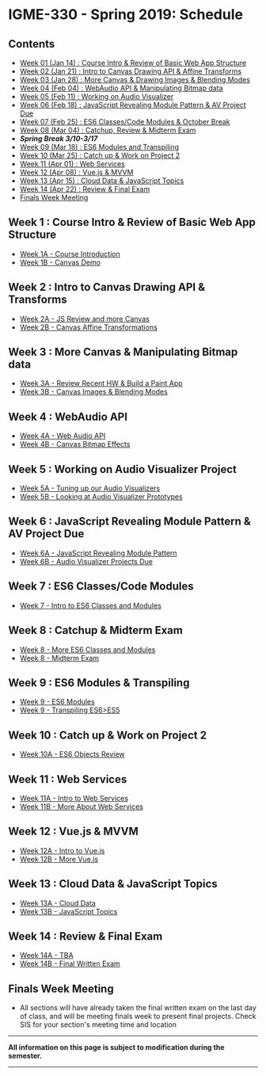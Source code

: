 
# IGME-330 - Spring 2019: Schedule

## Contents

- [Week 01 (Jan 14) : Course Intro & Review of Basic Web App Structure](#week1)
- [Week 02 (Jan 21) : Intro to Canvas Drawing API & Affine Transforms](#week2)
- [Week 03 (Jan 28) : More Canvas & Drawing Images & Blending Modes](#week3)
- [Week 04 (Feb 04) : WebAudio API & Manipulating Bitmap data](#week4)
- [Week 05 (Feb 11) : Working on Audio Visualizer](#week5)
- [Week 06 (Feb 18) : JavaScript Revealing Module Pattern & AV Project Due](#week6)
- [Week 07 (Feb 25) : ES6 Classes/Code Modules & October Break](#week7)
- [Week 08 (Mar 04) : Catchup, Review & Midterm Exam](#week8)
- ***Spring Break  3/10-3/17***
- [Week 09 (Mar 18) : ES6 Modules and Transpiling](#week9)
- [Week 10 (Mar 25) : Catch up & Work on Project 2](#week10)
- [Week 11 (Apr 01) : Web Services](#week11)
- [Week 12 (Apr 08) : Vue.js & MVVM](#week12)
- [Week 13 (Apr 15) : Cloud Data & JavaScript Topics](#week13)
- [Week 14 (Apr 22) : Review & Final Exam](#week14)
- [Finals Week Meeting](#finalsweek)


## <a id="week1">Week 1 : Course Intro & Review of Basic Web App Structure
  - [Week 1A - Course Introduction](weekly/week-01A-notes.md)
  - [Week 1B - Canvas Demo](weekly/week-01B-notes.md)
  
## <a id="week2">Week 2 : Intro to Canvas Drawing API & Transforms
  - [Week 2A - JS Review and more Canvas](weekly/week-02A-notes.md)
  - [Week 2B - Canvas Affine Transformations](weekly/week-02B-notes.md)
  
## <a id="week3">Week 3 : More Canvas & Manipulating Bitmap data
  - [Week 3A - Review Recent HW & Build a Paint App](weekly/week-03A-notes.md)
  - [Week 3B - Canvas Images & Blending Modes](weekly/week-03B-notes.md)
 
## <a id="week4">Week 4 : WebAudio API
  - [Week 4A - Web Audio API](weekly/week-04A-notes.md)
  - [Week 4B - Canvas Bitmap Effects](weekly/week-04B-notes.md)
 
## <a id="week5">Week 5 : Working on Audio Visualizer Project
  - [Week 5A - Tuning up our Audio Visualizers](weekly/week-05A-notes.md)
  - [Week 5B - Looking at Audio Visualizer Prototypes](weekly/week-05B-notes.md)
 
## <a id="week6">Week 6 : JavaScript Revealing Module Pattern & AV Project Due
  - [Week 6A - JavaScript Revealing Module Pattern](weekly/week-06A-notes.md)
  - [Week 6B - Audio Visualizer Projects Due](weekly/week-06B-notes.md)
 
## <a id="week7">Week 7 : ES6 Classes/Code Modules
  - [Week 7 - Intro to ES6 Classes and Modules](weekly/week-07-notes.md)
 
## <a id="week8">Week 8 : Catchup & Midterm Exam
  - [Week 8 - More ES6 Classes and Modules](weekly/week-08A-notes.md)
  - [Week 8 - Midterm Exam](weekly/week-08B-notes.md)
  
## <a id="week9">Week 9 :  ES6 Modules & Transpiling
  - [Week 9 - ES6 Modules](weekly/week-09A-notes.md)
  - [Week 9 - Transpiling ES6>ES5](weekly/week-09B-notes.md) 
  
## <a id="week10">Week 10 : Catch up & Work on Project 2
   - [Week 10A - ES6 Objects Review](weekly/week-10A-notes.md)
  
## <a id="week11">Week 11  : Web Services
   - [Week 11A - Intro to Web Services](weekly/week-11A-notes.md)
   - [Week 11B - More About Web Services](weekly/week-11B-notes.md)
  
## <a id="week12">Week 12  : Vue.js & MVVM
  - [Week 12A - Intro to Vue.js](weekly/week-12A-notes.md)
  - [Week 12B - More Vue.js](weekly/week-12B-notes.md)
  
## <a id="week13">Week 13 : Cloud Data & JavaScript Topics
  - [Week 13A - Cloud Data](weekly/week-13A-notes.md)
  - [Week 13B - JavaScript Topics](weekly/week-13B-notes.md)
 
## <a id="week14">Week 14 : Review & Final Exam
  - [Week 14A - TBA](weekly/week-14A-notes.md)
  - [Week 14B - Final Written Exam](weekly/week-14B-notes.md)
  
## <a id="finalsweek">Finals Week Meeting
  - All sections will have already taken the final written exam on the last day of class, and will be meeting finals week to present final projects. Check SIS for your section's meeting time and location

<hr>

**All information on this page is subject to modification during the semester.**

<hr>
